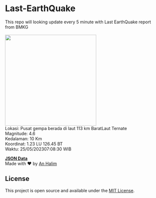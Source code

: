 # Last-EarthQuake
This repo will looking update every 5 minute with Last EarthQuake report from BMKG
<br>
<br>
<img src="https://static.bmkg.go.id/20230525070830.mmi.jpg" width="300"/>
<br>
Lokasi: Pusat gempa berada di laut 113 km BaratLaut Ternate <br>
Magnitude: 4.6 <br>
Kedalaman: 10 Km <br>
Koordinat: 1.23 LU 126.45 BT <br>
Waktu: 25/05/202307:08:30 WIB <br>

<a href="./data/data.json">**JSON Data**</a>
<br>
Made with ❤️ by <a href="https://github.com/an-halim">An Halim</a>
## License

This project is open source and available under the [MIT License](LICENSE).
